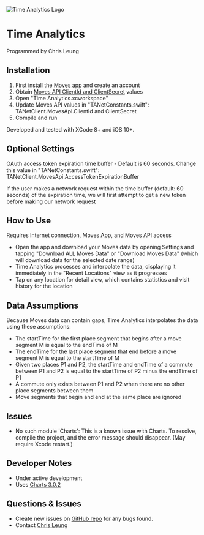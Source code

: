 ![Time Analytics Logo](/chrislzm/TimeAnalytics/blob/master/Time%20Analytics/Assets.xcassets/AppIcon.appiconset/Icon-60@3x.png?raw=true "Time Analytics Logo")

Time Analytics
==============

Programmed by Chris Leung

Installation
------------
1. First install the [Moves app](https://moves-app.com/) and create an account
2. Obtain [Moves API ClientId and ClientSecret](https://dev.moves-app.com/apps) values
3. Open "Time Analytics.xcworkspace"
4. Update Moves API values in "TANetConstants.swift": TANetClient.MovesApi.ClientId and ClientSecret
5. Compile and run

Developed and tested with XCode 8+ and iOS 10+.

Optional Settings
-----------------
OAuth access token expiration time buffer - Default is 60 seconds. Change this value in "TANetConstants.swift": TANetClient.MovesApi.AccessTokenExpirationBuffer

If the user makes a network request within the time buffer (default: 60 seconds) of the expiration time, we will first attempt to get a new token before making our network request

How to Use
----------
Requires Internet connection, Moves App, and Moves API access  

* Open the app and download your Moves data by opening Settings and tapping "Download ALL Moves Data" or "Download Moves Data" (which will download data for the selected date range)
* Time Analytics processes and interpolate the data, displaying it immediately in the "Recent Locations" view as it progresses
* Tap on any location for detail view, which contains statistics and visit history for the location

Data Assumptions
----------------
Because Moves data can contain gaps, Time Analytics interpolates the data using these assumptions:

* The startTime for the first place segment that begins after a move segment M is equal to the endTime of M
* The endTime for the last place segment that end before a move segment M is equal to the startTime of M
* Given two places P1 and P2, the startTime and endTime of a commute between P1 and P2 is equal to the startTime of P2 minus the endTime of P1
* A commute only exists between P1 and P2 when there are no other place segments between them
* Move segments that begin and end at the same place are ignored

Issues
------
* No such module 'Charts': This is a known issue with Charts. To resolve, compile the project, and the error message should disappear. (May require Xcode restart.)

Developer Notes
---------------
* Under active development
* Uses [Charts 3.0.2](https://github.com/danielgindi/Charts)

Questions & Issues
------------------
* Create new issues on [GitHub repo](https://github.com/chrislzm/TimeAnalytics/issues) for any bugs found.
* Contact [Chris Leung](https://github.com/chrislzm)
